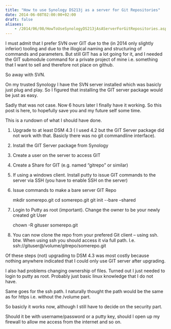 ```yaml
---
title: "How to use Synology DS213j as a server for Git Repositories"
date: 2014-06-08T02:00:00+02:00
draft: false
aliases:
    - /2014/06/08/HowToUseSynologyDS213jAsAServerForGitRepositories.aspx
---
```

I must admit that I prefer SVN over GIT due to the (in 2014 only slightly inferior) tooling and due to the illogical naming and structuring of commands and parameters. 
But still GIT has a lot going for it, and I needed the GIT submodule command for a private project of mine  i.e. something that I want to sell 
and therefore not place on github.

So away with SVN.

On my trusted Synology I have the SVN server installed which was basicly just plug and play. So I figured that installing the GIT server package would be just as easy.

Sadly that was not case. Now 6 hours later I finally have it working. So this post is here, to hopefully save you and my future self some time.

This is a rundown of what I should have done.

1. Upgrade to at least DSM 4.3 ( I used 4.2 but the GIT Server package did not work with that. Basicly there was no git commandline interface).
1. Install the GIT Server package from Synology
1. Create a user on the server to access GIT
1. Create a Share for GIT (e.g. named “gitrepo” or similar)
1. If using a windows client. Install putty to issue GIT commands to the server via SSH (you have to enable SSH on the server)
1. Issue commands to make a bare server GIT Repo

	mkdir somerepo.git
	cd somerepo.git
	git init --bare –shared

1. Login to Putty as root (important). Change the owner to be your newly created git User

	chown -R gituser somerepo.git

1. You can now clone the repo from your prefered Git client – using ssh.
btw. When using ssh you should access it via full path. I.e. ssh://gituser@<servername or ip>/volume<x>/gitrepo/somerepo.git

Of these steps (not) upgrading to DSM 4.3 was most costly because nothing anywhere indicated that I could only use GIT server after upgrading.

I also had problems changing ownership of files. Turned out I just needed to login to putty as root. Probably just basic linux knowledge that I do not have.

Same goes for the ssh path. I naturally thought the path would be the same as for https i.e. without the /volume<x> part.

So basicly it works now, although I still have to decide on the security part.

Should it be with username/password or a putty key, should I open up my firewall to allow me access from the internet and so on.